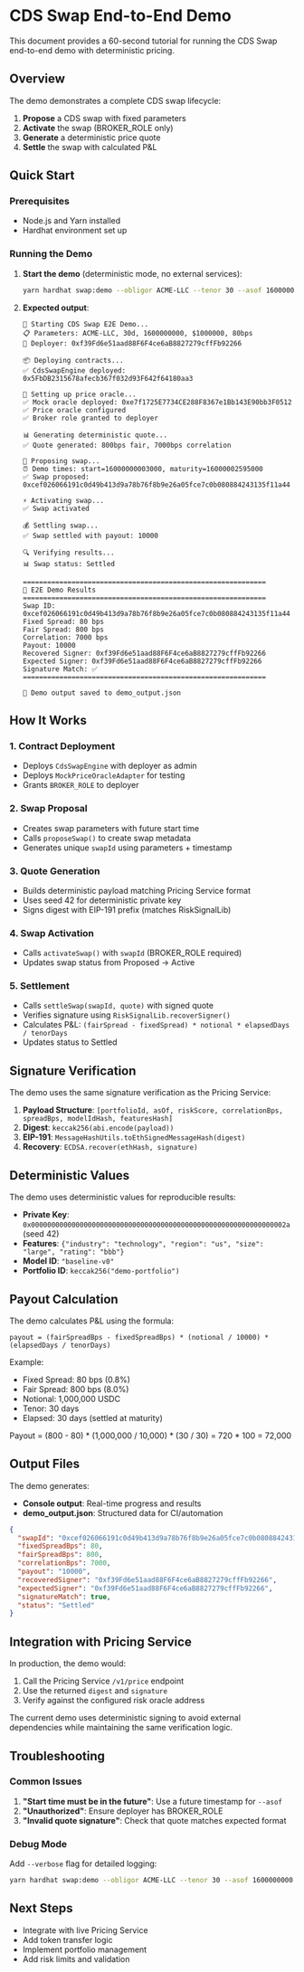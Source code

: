 # CDS Swap End-to-End Demo

This document provides a 60-second tutorial for running the CDS Swap end-to-end demo with deterministic pricing.

## Overview

The demo demonstrates a complete CDS swap lifecycle:
1. **Propose** a CDS swap with fixed parameters
2. **Activate** the swap (BROKER_ROLE only)
3. **Generate** a deterministic price quote
4. **Settle** the swap with calculated P&L

## Quick Start

### Prerequisites

- Node.js and Yarn installed
- Hardhat environment set up

### Running the Demo

1. **Start the demo** (deterministic mode, no external services):
   ```bash
   yarn hardhat swap:demo --obligor ACME-LLC --tenor 30 --asof 1600000000 --notional 1000000 --fixed-spread 80
   ```

2. **Expected output**:
   ```
   🚀 Starting CDS Swap E2E Demo...
   📋 Parameters: ACME-LLC, 30d, 1600000000, $1000000, 80bps
   👤 Deployer: 0xf39Fd6e51aad88F6F4ce6aB8827279cffFb92266
   
   📦 Deploying contracts...
   ✅ CdsSwapEngine deployed: 0x5FbDB2315678afecb367f032d93F642f64180aa3
   
   🔗 Setting up price oracle...
   ✅ Mock oracle deployed: 0xe7f1725E7734CE288F8367e1Bb143E90bb3F0512
   ✅ Price oracle configured
   ✅ Broker role granted to deployer
   
   📊 Generating deterministic quote...
   ✅ Quote generated: 800bps fair, 7000bps correlation
   
   📝 Proposing swap...
   ⏰ Demo times: start=16000000003000, maturity=16000002595000
   ✅ Swap proposed: 0xcef026066191c0d49b413d9a78b76f8b9e26a05fce7c0b080884243135f11a44
   
   ⚡ Activating swap...
   ✅ Swap activated
   
   💰 Settling swap...
   ✅ Swap settled with payout: 10000
   
   🔍 Verifying results...
   📊 Swap status: Settled
   
   ============================================================
   🎯 E2E Demo Results
   ============================================================
   Swap ID: 0xcef026066191c0d49b413d9a78b76f8b9e26a05fce7c0b080884243135f11a44
   Fixed Spread: 80 bps
   Fair Spread: 800 bps
   Correlation: 7000 bps
   Payout: 10000
   Recovered Signer: 0xf39Fd6e51aad88F6F4ce6aB8827279cffFb92266
   Expected Signer: 0xf39Fd6e51aad88F6F4ce6aB8827279cffFb92266
   Signature Match: ✅
   ============================================================
   
   💾 Demo output saved to demo_output.json
   ```

## How It Works

### 1. Contract Deployment
- Deploys `CdsSwapEngine` with deployer as admin
- Deploys `MockPriceOracleAdapter` for testing
- Grants `BROKER_ROLE` to deployer

### 2. Swap Proposal
- Creates swap parameters with future start time
- Calls `proposeSwap()` to create swap metadata
- Generates unique `swapId` using parameters + timestamp

### 3. Quote Generation
- Builds deterministic payload matching Pricing Service format
- Uses seed 42 for deterministic private key
- Signs digest with EIP-191 prefix (matches RiskSignalLib)

### 4. Swap Activation
- Calls `activateSwap()` with `swapId` (BROKER_ROLE required)
- Updates swap status from Proposed → Active

### 5. Settlement
- Calls `settleSwap(swapId, quote)` with signed quote
- Verifies signature using `RiskSignalLib.recoverSigner()`
- Calculates P&L: `(fairSpread - fixedSpread) * notional * elapsedDays / tenorDays`
- Updates status to Settled

## Signature Verification

The demo uses the same signature verification as the Pricing Service:

1. **Payload Structure**: `[portfolioId, asOf, riskScore, correlationBps, spreadBps, modelIdHash, featuresHash]`
2. **Digest**: `keccak256(abi.encode(payload))`
3. **EIP-191**: `MessageHashUtils.toEthSignedMessageHash(digest)`
4. **Recovery**: `ECDSA.recover(ethHash, signature)`

## Deterministic Values

The demo uses deterministic values for reproducible results:
- **Private Key**: `0x000000000000000000000000000000000000000000000000000000000000002a` (seed 42)
- **Features**: `{"industry": "technology", "region": "us", "size": "large", "rating": "bbb"}`
- **Model ID**: `"baseline-v0"`
- **Portfolio ID**: `keccak256("demo-portfolio")`

## Payout Calculation

The demo calculates P&L using the formula:
```
payout = (fairSpreadBps - fixedSpreadBps) * (notional / 10000) * (elapsedDays / tenorDays)
```

Example:
- Fixed Spread: 80 bps (0.8%)
- Fair Spread: 800 bps (8.0%)
- Notional: 1,000,000 USDC
- Tenor: 30 days
- Elapsed: 30 days (settled at maturity)

Payout = (800 - 80) * (1,000,000 / 10,000) * (30 / 30) = 720 * 100 = 72,000

## Output Files

The demo generates:
- **Console output**: Real-time progress and results
- **demo_output.json**: Structured data for CI/automation

```json
{
  "swapId": "0xcef026066191c0d49b413d9a78b76f8b9e26a05fce7c0b080884243135f11a44",
  "fixedSpreadBps": 80,
  "fairSpreadBps": 800,
  "correlationBps": 7000,
  "payout": "10000",
  "recoveredSigner": "0xf39Fd6e51aad88F6F4ce6aB8827279cffFb92266",
  "expectedSigner": "0xf39Fd6e51aad88F6F4ce6aB8827279cffFb92266",
  "signatureMatch": true,
  "status": "Settled"
}
```

## Integration with Pricing Service

In production, the demo would:
1. Call the Pricing Service `/v1/price` endpoint
2. Use the returned `digest` and `signature`
3. Verify against the configured risk oracle address

The current demo uses deterministic signing to avoid external dependencies while maintaining the same verification logic.

## Troubleshooting

### Common Issues

1. **"Start time must be in the future"**: Use a future timestamp for `--asof`
2. **"Unauthorized"**: Ensure deployer has BROKER_ROLE
3. **"Invalid quote signature"**: Check that quote matches expected format

### Debug Mode

Add `--verbose` flag for detailed logging:
```bash
yarn hardhat swap:demo --obligor ACME-LLC --tenor 30 --asof 1600000000 --notional 1000000 --fixed-spread 80 --verbose
```

## Next Steps

- Integrate with live Pricing Service
- Add token transfer logic
- Implement portfolio management
- Add risk limits and validation

